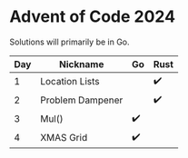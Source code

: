 # Advent of Code 2024

Solutions will primarily be in Go.

| Day | Nickname         | Go  | Rust |
| --- | ---------------- | --- | ---- |
| 1   | Location Lists   |     | ✔️   |
| 2   | Problem Dampener |     | ✔️   |
| 3   | Mul()            | ✔️  |      |
| 4   | XMAS Grid        | ✔️  |      |
